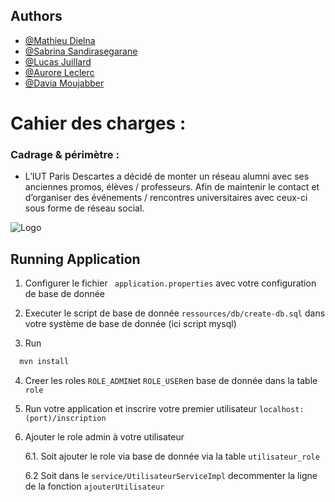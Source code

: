 ## Authors

- [@Mathieu Dielna](https://github.com/mathieudielna)
- [@Sabrina Sandirasegarane](https://github.com/sabrinasandi)
- [@Lucas Juillard](https://github.com/Backqu)
- [@Aurore Leclerc](https://github.com/auroreLeclerc)
- [@Davia Moujabber](https://github.com/Moujabber)


# Cahier des charges : 

### Cadrage & périmètre :

- L’IUT Paris Descartes a décidé de monter un réseau alumni avec ses anciennes promos, élèves / professeurs. Afin de maintenir le contact et d’organiser des événements / rencontres universitaires avec ceux-ci sous forme de réseau social. 

![Logo](https://iutparis-seine.u-paris.fr/wp-content/uploads/sites/3/2020/12/UniversiteParis_IUTParis-RdS.jpg)

## Running Application

1. Configurer le fichier  ``` application.properties``` avec votre configuration de base de donnée

2. Executer le script de base de donnée ```ressources/db/create-db.sql``` dans votre système de base de donnée (ici script mysql)

3. Run 
```bash
  mvn install
```
4. Creer les roles ```ROLE_ADMIN```et ```ROLE_USER```en base de donnée dans la table ```role ```
5. Run votre application et inscrire votre premier utilisateur ```localhost:(port)/inscription```
6. Ajouter le role admin à votre utilisateur 
    
    6.1. Soit ajouter le role via base de donnée via la table ```utilisateur_role```
    
    6.2 Soit dans le ```service/UtilisateurServiceImpl``` decommenter la ligne de la fonction ```ajouterUtilisateur```
